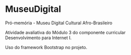# MuseuDigital
Pró-memória - Museu Digital Cultural Afro-Brasileiro

Atividade avaliativa do Módulo 3 do componente curricular Desenvolvimento para Internet I.

Uso do framework Bootstrap no projeto.
